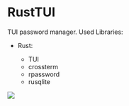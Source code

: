 # RustTUI

TUI password manager.
Used Libraries:
* Rust:

  * TUI
  * crossterm
  * rpassword
  * rusqlite
  
  
![](https://img.shields.io/tokei/lines/github/cppshizoidS/RustTUI)
